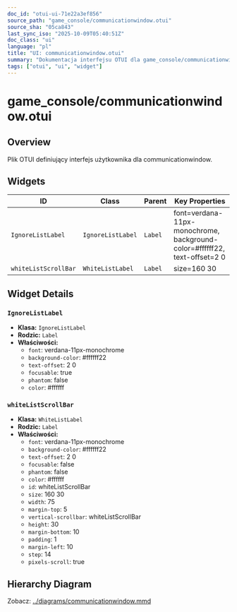 ```yaml
---
doc_id: "otui-ui-71e22a3ef856"
source_path: "game_console/communicationwindow.otui"
source_sha: "05ca843"
last_sync_iso: "2025-10-09T05:40:51Z"
doc_class: "ui"
language: "pl"
title: "UI: communicationwindow.otui"
summary: "Dokumentacja interfejsu OTUI dla game_console/communicationwindow.otui"
tags: ["otui", "ui", "widget"]
---
```


# game_console/communicationwindow.otui

## Overview

Plik OTUI definiujący interfejs użytkownika dla communicationwindow.

## Widgets

| ID | Class | Parent | Key Properties |
|----|-------|--------|----------------|
| `IgnoreListLabel` | `IgnoreListLabel` | `Label` | font=verdana-11px-monochrome, background-color=#ffffff22, text-offset=2 0 |
| `whiteListScrollBar` | `WhiteListLabel` | `Label` | size=160 30 |

## Widget Details

### `IgnoreListLabel`

- **Klasa:** `IgnoreListLabel`
- **Rodzic:** `Label`
- **Właściwości:**
  - `font`: verdana-11px-monochrome
  - `background-color`: #ffffff22
  - `text-offset`: 2 0
  - `focusable`: true
  - `phantom`: false
  - `color`: #ffffff

### `whiteListScrollBar`

- **Klasa:** `WhiteListLabel`
- **Rodzic:** `Label`
- **Właściwości:**
  - `font`: verdana-11px-monochrome
  - `background-color`: #ffffff22
  - `text-offset`: 2 0
  - `focusable`: false
  - `phantom`: false
  - `color`: #ffffff
  - `id`: whiteListScrollBar
  - `size`: 160 30
  - `width`: 75
  - `margin-top`: 5
  - `vertical-scrollbar`: whiteListScrollBar
  - `height`: 30
  - `margin-bottom`: 10
  - `padding`: 1
  - `margin-left`: 10
  - `step`: 14
  - `pixels-scroll`: true

## Hierarchy Diagram

Zobacz: [../diagrams/communicationwindow.mmd](../diagrams/communicationwindow.mmd)
